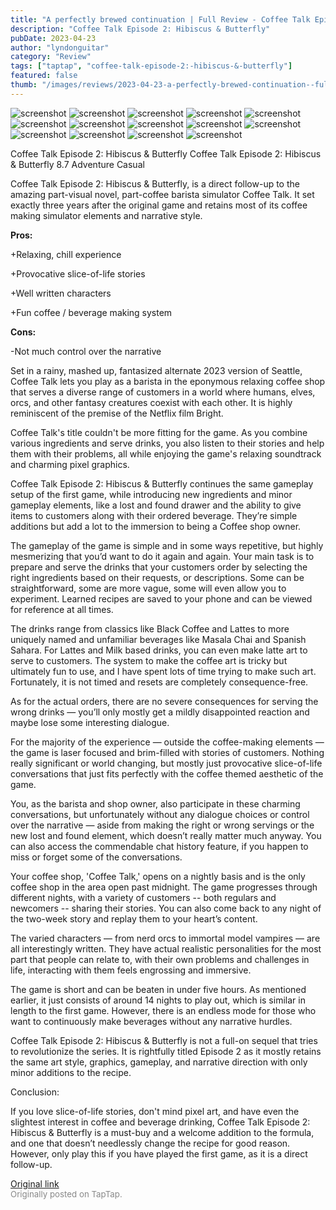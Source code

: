 ```yaml
---
title: "A perfectly brewed continuation | Full Review - Coffee Talk Episode 2: Hibiscus & Butterfly"
description: "Coffee Talk Episode 2: Hibiscus & Butterfly"
pubDate: 2023-04-23
author: "lyndonguitar"
category: "Review"
tags: ["taptap", "coffee-talk-episode-2:-hibiscus-&-butterfly"]
featured: false
thumb: "/images/reviews/2023-04-23-a-perfectly-brewed-continuation--full-review---coffee-talk-episode-2-hibiscus--butterfly-0.avif"
---
```


<div class="gallery">
  <img src="/images/reviews/2023-04-23-a-perfectly-brewed-continuation--full-review---coffee-talk-episode-2-hibiscus--butterfly-0.avif" alt="screenshot" />
  <img src="/images/reviews/2023-04-23-a-perfectly-brewed-continuation--full-review---coffee-talk-episode-2-hibiscus--butterfly-1.avif" alt="screenshot" />
  <img src="/images/reviews/2023-04-23-a-perfectly-brewed-continuation--full-review---coffee-talk-episode-2-hibiscus--butterfly-2.avif" alt="screenshot" />
  <img src="/images/reviews/2023-04-23-a-perfectly-brewed-continuation--full-review---coffee-talk-episode-2-hibiscus--butterfly-3.avif" alt="screenshot" />
  <img src="/images/reviews/2023-04-23-a-perfectly-brewed-continuation--full-review---coffee-talk-episode-2-hibiscus--butterfly-4.avif" alt="screenshot" />
  <img src="/images/reviews/2023-04-23-a-perfectly-brewed-continuation--full-review---coffee-talk-episode-2-hibiscus--butterfly-5.avif" alt="screenshot" />
  <img src="/images/reviews/2023-04-23-a-perfectly-brewed-continuation--full-review---coffee-talk-episode-2-hibiscus--butterfly-6.avif" alt="screenshot" />
  <img src="/images/reviews/2023-04-23-a-perfectly-brewed-continuation--full-review---coffee-talk-episode-2-hibiscus--butterfly-7.avif" alt="screenshot" />
  <img src="/images/reviews/2023-04-23-a-perfectly-brewed-continuation--full-review---coffee-talk-episode-2-hibiscus--butterfly-8.avif" alt="screenshot" />
  <img src="/images/reviews/2023-04-23-a-perfectly-brewed-continuation--full-review---coffee-talk-episode-2-hibiscus--butterfly-9.avif" alt="screenshot" />
  <img src="/images/reviews/2023-04-23-a-perfectly-brewed-continuation--full-review---coffee-talk-episode-2-hibiscus--butterfly-10.avif" alt="screenshot" />
  <img src="/images/reviews/2023-04-23-a-perfectly-brewed-continuation--full-review---coffee-talk-episode-2-hibiscus--butterfly-11.avif" alt="screenshot" />
  <img src="/images/reviews/2023-04-23-a-perfectly-brewed-continuation--full-review---coffee-talk-episode-2-hibiscus--butterfly-12.avif" alt="screenshot" />
  <img src="/images/reviews/2023-04-23-a-perfectly-brewed-continuation--full-review---coffee-talk-episode-2-hibiscus--butterfly-13.avif" alt="screenshot" />
</div>

Coffee Talk Episode 2: Hibiscus & Butterfly
Coffee Talk Episode 2: Hibiscus & Butterfly
8.7
Adventure
Casual

Coffee Talk Episode 2: Hibiscus & Butterfly, is a direct follow-up to the amazing part-visual novel, part-coffee barista simulator Coffee Talk. It set exactly three years after the original game and retains most of its coffee making simulator elements and narrative style.


**Pros:**


+Relaxing, chill experience

+Provocative slice-of-life stories

+Well written characters

+Fun coffee / beverage making system


**Cons:**


-Not much control over the narrative

Set in a rainy, mashed up, fantasized alternate 2023 version of Seattle, Coffee Talk lets you play as a barista in the eponymous relaxing coffee shop that serves a diverse range of customers in a world where humans, elves, orcs, and other fantasy creatures coexist with each other. It is highly reminiscent of the premise of the Netflix film Bright.

Coffee Talk's title couldn't be more fitting for the game. As you combine various ingredients and serve drinks, you also listen to their stories and help them with their problems, all while enjoying the game's relaxing soundtrack and charming pixel graphics.

Coffee Talk Episode 2: Hibiscus & Butterfly continues the same gameplay setup of the first game, while introducing new ingredients and minor gameplay elements, like a lost and found drawer and the ability to give items to customers along with their ordered beverage. They’re simple additions but add a lot to the immersion to being a Coffee shop owner.

The gameplay of the game is simple and in some ways repetitive, but highly mesmerizing that you’d want to do it again and again. Your main task is to prepare and serve the drinks that your customers order by selecting the right ingredients based on their requests, or descriptions. Some can be straightforward, some are more vague, some will even allow you to experiment. Learned recipes are saved to your phone and can be viewed for reference at all times.

The drinks range from classics like Black Coffee and Lattes to more uniquely named and unfamiliar beverages like Masala Chai and Spanish Sahara. For Lattes and Milk based drinks, you can even make latte art to serve to customers. The system to make the coffee art is tricky but ultimately fun to use, and I have spent lots of time trying to make such art. Fortunately, it is not timed and resets are completely consequence-free.

As for the actual orders, there are no severe consequences for serving the wrong drinks — you’ll only mostly get a mildly disappointed reaction and maybe lose some interesting dialogue.

For the majority of the experience — outside the coffee-making elements — the game is laser focused and brim-filled with stories of customers. Nothing really significant or world changing, but mostly just provocative slice-of-life conversations that just fits perfectly with the coffee themed aesthetic of the game.

You, as the barista and shop owner, also participate in these charming conversations, but unfortunately without any dialogue choices or control over the narrative — aside from making the right or wrong servings or the new lost and found element, which doesn’t really matter much anyway. You can also access the commendable chat history feature, if you happen to miss or forget some of the conversations.

Your coffee shop, 'Coffee Talk,' opens on a nightly basis and is the only coffee shop in the area open past midnight. The game progresses through different nights, with a variety of customers -- both regulars and newcomers -- sharing their stories. You can also come back to any night of the two-week story and replay them to your heart’s content.

The varied characters — from nerd orcs to immortal model vampires — are all interestingly written. They have actual realistic personalities for the most part that people can relate to, with their own problems and challenges in life, interacting with them feels engrossing and immersive.

The game is short and can be beaten in under five hours. As mentioned earlier, it just consists of around 14 nights to play out, which is similar in length to the first game. However, there is an endless mode for those who want to continuously make beverages without any narrative hurdles.

Coffee Talk Episode 2: Hibiscus & Butterfly is not a full-on sequel that tries to revolutionize the series. It is rightfully titled Episode 2 as it mostly retains the same art style, graphics, gameplay, and narrative direction with only minor additions to the recipe.

Conclusion:

If you love slice-of-life stories, don't mind pixel art, and have even the slightest interest in coffee and beverage drinking, Coffee Talk Episode 2: Hibiscus & Butterfly is a must-buy and a welcome addition to the formula, and one that doesn’t needlessly change the recipe for good reason. However, only play this if you have played the first game, as it is a direct follow-up.

[Original link](https://www.taptap.io/post/5211725)<br><span style="font-size: 0.95em; color: #888;">Originally posted on TapTap.</span>
